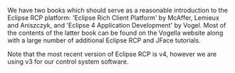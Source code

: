 We have two books which should serve as a reasonable introduction to the Eclipse RCP platform: 'Eclipse Rich Client Platform' by McAffer, Lemieux and Aniszczyk, and 'Eclipse 4 Application Development' by Vogel. Most of the contents of the latter book can be found on the Vogella website along with a large number of additional Eclipse RCP and JFace tutorials.

Note that the most recent version of Eclipse RCP is v4, however we are using v3 for our control system software.